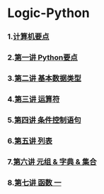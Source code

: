 # Logic-Python
### 1.[计算机要点](LP_20200518.md)
### 2.[第一讲 Python要点](LP_20200520.md)
### 3.[第二讲 基本数据类型](LP_20200522.md)
### 4.[第三讲 运算符](LP_20200525.md)
### 5.[第四讲 条件控制语句](LP_20200527.md)
### 6.[第五讲 列表](LP_20200529.md)
### 7.[第六讲 元组 & 字典 & 集合](LP_20200601.md)
### 8.[第七讲 函数 一](LP_20200603.md)
